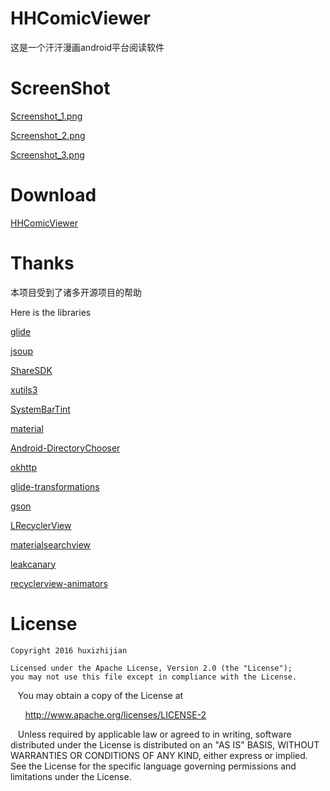 # HHComicViewer

这是一个汗汗漫画android平台阅读软件

# ScreenShot

[Screenshot_1.png](https://github.com/huxizhijian/HHComicViewer/blob/master/art/Screenshot_1.png)

[Screenshot_2.png](https://github.com/huxizhijian/HHComicViewer/blob/master/art/Screenshot_2.png)

[Screenshot_3.png](https://github.com/huxizhijian/HHComicViewer/blob/master/art/Screenshot_3.png)

# Download

[HHComicViewer](https://github.com/huxizhijian/HHComicViewer/releases)


# Thanks

本项目受到了诸多开源项目的帮助

Here is the libraries


[glide](https://github.com/bumptech/glide)


[jsoup](https://jsoup.org/)


[ShareSDK](http://www.mob.com/)


[xutils3](https://github.com/wyouflf/xUtils3)


[SystemBarTint](https://github.com/jgilfelt/SystemBarTint)


[material](https://github.com/rey5137/material)


[Android-DirectoryChooser](https://github.com/passy/Android-DirectoryChooser)


[okhttp](https://github.com/square/okhttp)


[glide-transformations](https://github.com/wasabeef/glide-transformations)


[gson](https://github.com/google/gson)


[LRecyclerView](https://github.com/jdsjlzx/LRecyclerView)


[materialsearchview](https://github.com/Mauker1/MaterialSearchView)


[leakcanary](https://github.com/square/leakcanary)


[recyclerview-animators](https://github.com/wasabeef/recyclerview-animators)


# License

    Copyright 2016 huxizhijian

    Licensed under the Apache License, Version 2.0 (the "License");
    you may not use this file except in compliance with the License.
    You may obtain a copy of the License at

       http://www.apache.org/licenses/LICENSE-2

    Unless required by applicable law or agreed to in writing, software
    distributed under the License is distributed on an "AS IS" BASIS,
    WITHOUT WARRANTIES OR CONDITIONS OF ANY KIND, either express or implied.
    See the License for the specific language governing permissions and
    limitations under the License.
